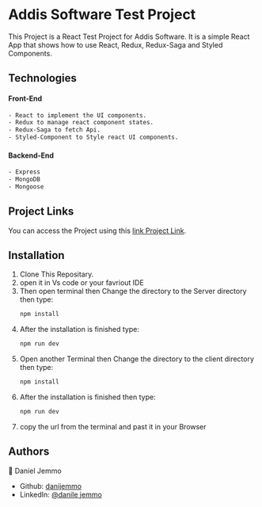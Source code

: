# Addis Software Test Project

This Project is a React Test Project for Addis Software. It is a simple React App that shows how to use React, Redux, Redux-Saga and Styled Components.

## Technologies
#### Front-End
```bash
- React to implement the UI components.
- Redux to manage react component states.
- Redux-Saga to fetch Api.
- Styled-Component to Style react UI components.
```
#### Backend-End
```bash
- Express
- MongoDB
- Mongoose
```

## Project Links

You can access the Project using this [link Project Link](vercel).

## Installation

1. Clone This Repositary.
2. open it in Vs code or your favriout IDE
3. Then open terminal then Change the directory to the Server directory then type:
   ```bash
   npm install
   ```
4. After the installation is finished type:
   ```bash
   npm run dev
   ```
5. Open another Terminal then Change the directory to the client directory then type:
   ```bash
   npm install
   ```
6. After the installation is finished then type:
   ```bash
   npm run dev
   ```
7. copy the url from the terminal and past it in your Browser


## Authors
  👤 Daniel Jemmo
- Github: [danijemmo](https://www.github.com/danijemmo)
- LinkedIn: [@danile jemmo](https://www.linkedin.com/in/daniel-jemmo-b0981a22b)



